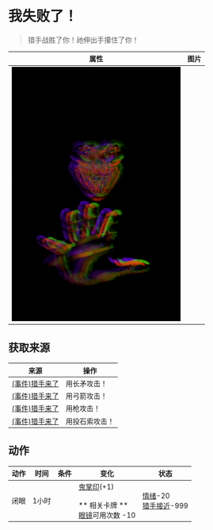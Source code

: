 # 我失败了！  
> 猎手战胜了你！祂伸出手攥住了你！  
  
  属性  |   图片   
 ----  |  ----:   
   |  ![](Sprite/Hunter.png)   
  
## 获取来源  
来源  |  操作  
----  |  ----  
[(事件)猎手来了](Event_HunterFight.md)  |  用长矛攻击！  
[(事件)猎手来了](Event_HunterFight.md)  |  用弓箭攻击！  
[(事件)猎手来了](Event_HunterFight.md)  |  用枪攻击！  
[(事件)猎手来了](Event_HunterFight.md)  |  用投石索攻击！  
## 动作  
动作  |  时间  |  条件  |  变化  |  状态  
----  |  ----  |  ----  |  ----  |  ----  
闭眼<br>  |  1小时  |    |  [鬼掌印](W_HunterMark.md)(+1)<br><br>** 相关卡牌 **<br>[眼镜](Glasses.md)可用次数  -10<br>  |  [情绪](Morale.md)-20<br>[猎手接近](HuntersProximity.md)-999  
